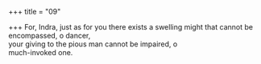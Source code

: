 +++
title = "09"

+++
For, Indra, just as for you there exists a swelling might that cannot be  encompassed, o dancer,  
your giving to the pious man cannot be impaired, o  
much-invoked one.  